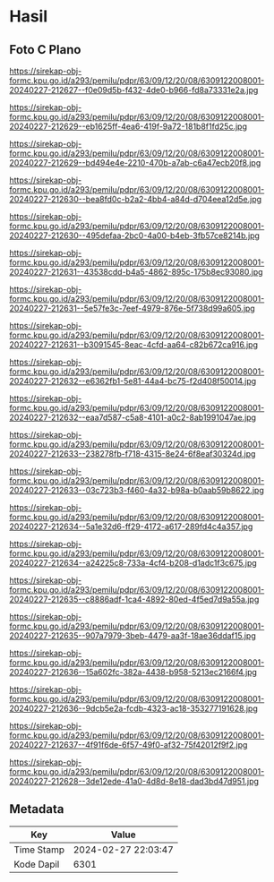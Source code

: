 # Hasil

## Foto C Plano

https://sirekap-obj-formc.kpu.go.id/a293/pemilu/pdpr/63/09/12/20/08/6309122008001-20240227-212627--f0e09d5b-f432-4de0-b966-fd8a73331e2a.jpg

https://sirekap-obj-formc.kpu.go.id/a293/pemilu/pdpr/63/09/12/20/08/6309122008001-20240227-212629--eb1625ff-4ea6-419f-9a72-181b8f1fd25c.jpg

https://sirekap-obj-formc.kpu.go.id/a293/pemilu/pdpr/63/09/12/20/08/6309122008001-20240227-212629--bd494e4e-2210-470b-a7ab-c6a47ecb20f8.jpg

https://sirekap-obj-formc.kpu.go.id/a293/pemilu/pdpr/63/09/12/20/08/6309122008001-20240227-212630--bea8fd0c-b2a2-4bb4-a84d-d704eea12d5e.jpg

https://sirekap-obj-formc.kpu.go.id/a293/pemilu/pdpr/63/09/12/20/08/6309122008001-20240227-212630--495defaa-2bc0-4a00-b4eb-3fb57ce8214b.jpg

https://sirekap-obj-formc.kpu.go.id/a293/pemilu/pdpr/63/09/12/20/08/6309122008001-20240227-212631--43538cdd-b4a5-4862-895c-175b8ec93080.jpg

https://sirekap-obj-formc.kpu.go.id/a293/pemilu/pdpr/63/09/12/20/08/6309122008001-20240227-212631--5e57fe3c-7eef-4979-876e-5f738d99a605.jpg

https://sirekap-obj-formc.kpu.go.id/a293/pemilu/pdpr/63/09/12/20/08/6309122008001-20240227-212631--b3091545-8eac-4cfd-aa64-c82b672ca916.jpg

https://sirekap-obj-formc.kpu.go.id/a293/pemilu/pdpr/63/09/12/20/08/6309122008001-20240227-212632--e6362fb1-5e81-44a4-bc75-f2d408f50014.jpg

https://sirekap-obj-formc.kpu.go.id/a293/pemilu/pdpr/63/09/12/20/08/6309122008001-20240227-212632--eaa7d587-c5a8-4101-a0c2-8ab1991047ae.jpg

https://sirekap-obj-formc.kpu.go.id/a293/pemilu/pdpr/63/09/12/20/08/6309122008001-20240227-212633--238278fb-f718-4315-8e24-6f8eaf30324d.jpg

https://sirekap-obj-formc.kpu.go.id/a293/pemilu/pdpr/63/09/12/20/08/6309122008001-20240227-212633--03c723b3-f460-4a32-b98a-b0aab59b8622.jpg

https://sirekap-obj-formc.kpu.go.id/a293/pemilu/pdpr/63/09/12/20/08/6309122008001-20240227-212634--5a1e32d6-ff29-4172-a617-289fd4c4a357.jpg

https://sirekap-obj-formc.kpu.go.id/a293/pemilu/pdpr/63/09/12/20/08/6309122008001-20240227-212634--a24225c8-733a-4cf4-b208-d1adc1f3c675.jpg

https://sirekap-obj-formc.kpu.go.id/a293/pemilu/pdpr/63/09/12/20/08/6309122008001-20240227-212635--c8886adf-1ca4-4892-80ed-4f5ed7d9a55a.jpg

https://sirekap-obj-formc.kpu.go.id/a293/pemilu/pdpr/63/09/12/20/08/6309122008001-20240227-212635--907a7979-3beb-4479-aa3f-18ae36ddaf15.jpg

https://sirekap-obj-formc.kpu.go.id/a293/pemilu/pdpr/63/09/12/20/08/6309122008001-20240227-212636--15a602fc-382a-4438-b958-5213ec2166f4.jpg

https://sirekap-obj-formc.kpu.go.id/a293/pemilu/pdpr/63/09/12/20/08/6309122008001-20240227-212636--9dcb5e2a-fcdb-4323-ac18-353277191628.jpg

https://sirekap-obj-formc.kpu.go.id/a293/pemilu/pdpr/63/09/12/20/08/6309122008001-20240227-212637--4f91f6de-6f57-49f0-af32-75f42012f9f2.jpg

https://sirekap-obj-formc.kpu.go.id/a293/pemilu/pdpr/63/09/12/20/08/6309122008001-20240227-212628--3de12ede-41a0-4d8d-8e18-dad3bd47d951.jpg


## Metadata

| Key        | Value               |
| ---------- | ------------------- |
| Time Stamp | 2024-02-27 22:03:47 |
| Kode Dapil | 6301                |



